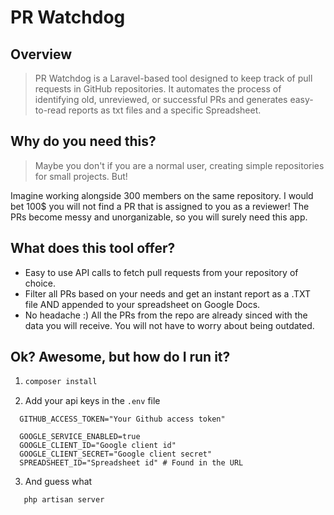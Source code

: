# PR Watchdog

## Overview

> PR Watchdog is a Laravel-based tool designed to keep track of pull requests in GitHub repositories. It automates the process of identifying old, unreviewed, or successful PRs and generates easy-to-read reports as txt files and a specific Spreadsheet.

## Why do you need this?

> Maybe you don't if you are a normal user, creating simple repositories for small projects. But!

Imagine working alongside 300 members on the same repository. I would bet 100$ you will not find a PR that is assigned to you as a reviewer! The PRs become messy and unorganizable, so you will surely need this app.

## What does this tool offer?

-   Easy to use API calls to fetch pull requests from your repository of choice.
-   Filter all PRs based on your needs and get an instant report as a .TXT file AND appended to your spreadsheet on Google Docs.
-   No headache :\) All the PRs from the repo are already sinced with the data you will receive. You will not have to worry about being outdated.

## Ok? Awesome, but how do I run it?

1. ```sh
   composer install
   ```
2. Add your api keys in the `.env` file

```env
  GITHUB_ACCESS_TOKEN="Your Github access token"

  GOOGLE_SERVICE_ENABLED=true
  GOOGLE_CLIENT_ID="Google client id"
  GOOGLE_CLIENT_SECRET="Google client secret"
  SPREADSHEET_ID="Spreadsheet id" # Found in the URL
```

3. And guess what

```sh
   php artisan server
```
